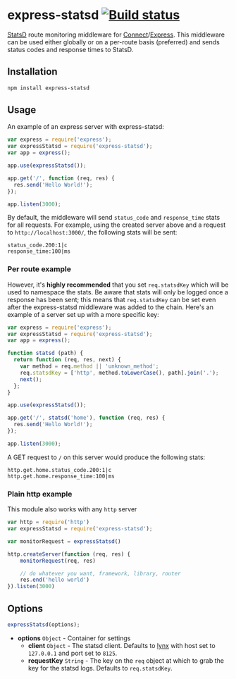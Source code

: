 # express-statsd [![Build status](https://travis-ci.org/uber/express-statsd.png?branch=master)](https://travis-ci.org/uber/express-statsd)

[StatsD](https://github.com/etsy/statsd/) route monitoring middleware for 
[Connect](https://github.com/senchalabs/connect)/[Express](https://github.com/visionmedia/express).
This middleware can be used either globally or on a per-route basis (preferred)
and sends status codes and response times to StatsD.

## Installation

``` bash
npm install express-statsd
```

## Usage

An example of an express server with express-statsd:

``` js
var express = require('express');
var expressStatsd = require('express-statsd');
var app = express();

app.use(expressStatsd());

app.get('/', function (req, res) {
  res.send('Hello World!');
});

app.listen(3000);
```

By default, the middleware will send `status_code` and `response_time` stats
for all requests. For example, using the created server above and a request to
`http://localhost:3000/`, the following stats will be sent:

```
status_code.200:1|c
response_time:100|ms
```

### Per route example

However, it's **highly recommended** that you set `req.statsdKey` which
will be used to namespace the stats. Be aware that stats will only be logged
once a response has been sent; this means that `req.statsdKey` can be
set even after the express-statsd middleware was added to the chain. Here's an 
example of a server set up with a more specific key:

``` js
var express = require('express');
var expressStatsd = require('express-statsd');
var app = express();

function statsd (path) {
  return function (req, res, next) {
    var method = req.method || 'unknown_method';
    req.statsdKey = ['http', method.toLowerCase(), path].join('.');
    next();
  };
}

app.use(expressStatsd());

app.get('/', statsd('home'), function (req, res) {
  res.send('Hello World!');
});

app.listen(3000);
```

A GET request to `/` on this server would produce the following stats:

```
http.get.home.status_code.200:1|c
http.get.home.response_time:100|ms
```

### Plain http example

This module also works with any `http` server

```js
var http = require('http')
var expressStatsd = require('express-statsd');

var monitorRequest = expressStatsd()

http.createServer(function (req, res) {
    monitorRequest(req, res)

    // do whatever you want, framework, library, router
    res.end('hello world')
}).listen(3000)
```

## Options

``` js
expressStatsd(options);
```

- **options** `Object` - Container for settings
  - **client** `Object` - The statsd client. Defaults to [lynx](https://github.com/dscape/lynx)
with host set to `127.0.0.1` and port set to `8125`.
  - **requestKey** `String` - The key on the `req` object at which to grab
the key for the statsd logs. Defaults to `req.statsdKey`.
